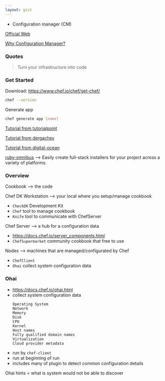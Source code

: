 ```yaml
---
layout: gist
---
```


- Configuration manager (CM)

[Official Web](https://www.chef.io/)

[Why Configuration Manager?](https://www.upguard.com/articles/the-7-configuration-management-tools-you-need-to-know)

### Quotes

> Turn your infrastructure into code

### Get Started

Download: https://www.chef.io/chef/get-chef/
```sh
chef --version
```

Generate app
```sh
chef generate app [name]
```

[Tutorial from tutorialpoint](https://www.tutorialspoint.com/chef/index.htm)

[Tutorial from dergachev](https://gist.github.com/dergachev/3866825)

[Tutorial from digital-ocean](https://www.digitalocean.com/community/tutorials/configuration-management-101-writing-chef-recipes)

[ruby-omnibus](https://github.com/chef/omnibus) --> Easily create full-stack installers for your project across a variety of platforms.

### Overview

Cookbook --> the code

Chef DK Workstation --> your local where you setup/manage cookbook
- `CheckDK` Development Kit
- `Chef` tool to manage cookbook
- `Knife` tool to communicate with ChefServer

Chef Server --> a hub for a configuration data
- https://docs.chef.io/server_components.html
- `ChefSupermarket` community cookbook that free to use

Nodes --> machines that are managed/configurated by Chef
- `ChefClient`
- `Ohai` collect system configuration data


### Ohai

- https://docs.chef.io/ohai.html
- collect system configuration data
  ```
  Operating System
  Network
  Memory
  Disk
  CPU
  Kernel
  Host names
  Fully qualified domain names
  Virtualization
  Cloud provider metadata
  ```
- run by `chef-client`
- run at beginning of run
- includes many of plugin to detect common configuration details


Ohai hints = what is system would not be able to discover
